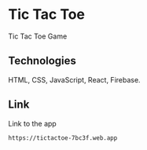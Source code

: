 # Tic Tac Toe
Tic Tac Toe Game

## Technologies 
HTML, CSS, JavaScript, React, Firebase.


## Link
Link to the app
```
https://tictactoe-7bc3f.web.app
```

